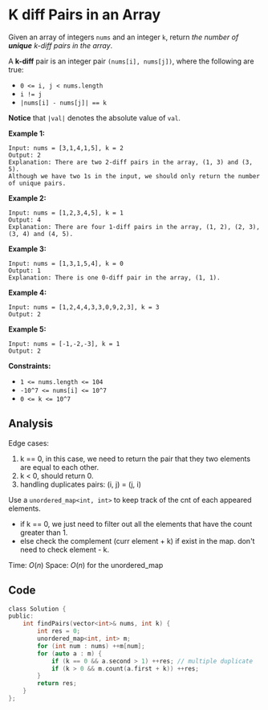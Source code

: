 # K diff Pairs in an Array

Given an array of integers `nums` and an integer `k`, return *the number of **unique** k-diff pairs in the array*.

A **k-diff** pair is an integer pair `(nums[i], nums[j])`, where the following are true:

- `0 <= i, j < nums.length`
- `i != j`
- `|nums[i] - nums[j]| == k`

**Notice** that `|val|` denotes the absolute value of `val`.

 

**Example 1:**

```
Input: nums = [3,1,4,1,5], k = 2
Output: 2
Explanation: There are two 2-diff pairs in the array, (1, 3) and (3, 5).
Although we have two 1s in the input, we should only return the number of unique pairs.
```

**Example 2:**

```
Input: nums = [1,2,3,4,5], k = 1
Output: 4
Explanation: There are four 1-diff pairs in the array, (1, 2), (2, 3), (3, 4) and (4, 5).
```

**Example 3:**

```
Input: nums = [1,3,1,5,4], k = 0
Output: 1
Explanation: There is one 0-diff pair in the array, (1, 1).
```

**Example 4:**

```
Input: nums = [1,2,4,4,3,3,0,9,2,3], k = 3
Output: 2
```

**Example 5:**

```
Input: nums = [-1,-2,-3], k = 1
Output: 2
```

 

**Constraints:**

- `1 <= nums.length <= 104`
- `-10^7 <= nums[i] <= 10^7`
- `0 <= k <= 10^7`

## Analysis

Edge cases:
1. k == 0, in this case, we need to return the pair that they two elements are equal to each other.
2. k < 0, should return 0.
3. handling duplicates pairs: (i, j) = (j, i)


Use a `unordered_map<int, int>` to keep track of the cnt of each appeared elements.

- if k == 0, we just need to filter out all the elements that have the count greater than 1.
- else check the complement (curr element + k) if exist in the map. don't need to check element - k.

Time: $O(n)$
Space: $O(n)$ for the unordered_map

## Code

```c
class Solution {
public:
    int findPairs(vector<int>& nums, int k) {
        int res = 0;
        unordered_map<int, int> m;
        for (int num : nums) ++m[num];
        for (auto a : m) {
            if (k == 0 && a.second > 1) ++res; // multiple duplicate
            if (k > 0 && m.count(a.first + k)) ++res;
        }
        return res;
    }
};
```
